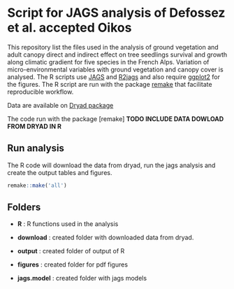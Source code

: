 # Script for JAGS analysis of Defossez et al. accepted Oikos

This repository list the files used in the analysis of ground vegetation and
adult canopy direct and indirect effect on tree seedlings survival and growth
along climatic gradient for five species in the French Alps. Variation of micro-environmental variables with ground vegetation and canopy cover is analysed. The
R scripts use [JAGS](http://mcmc-jags.sourceforge.net/) and
[R2jags](http://cran.r-project.org/web/packages/R2jags/index.html) and
also require [ggplot2](http://ggplot2.org/) for the figures. The R
script are run with the package
[remake](https://github.com/richfitz/remake) that facilitate
reproducible workflow. 

Data are available on
[Dryad package](http://datadryad.org/resource/doi:10.5061/dryad.2j5s7)

The code run with the package [remake]
**TODO INCLUDE DATA DOWLOAD FROM DRYAD IN R**

## Run analysis
The R code will download the data from dryad, run the jags analysis
and create the output tables and figures.

```r
remake::make('all')
```



## Folders
- **R** : R functions used in the analysis

- **download** : created folder with downloaded data from dryad.
- **output** : created folder of output of R 
- **figures** : created folder for pdf figures 
- **jags.model** : created folder with jags models 

